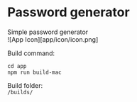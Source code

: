 # Password generator

Simple password generator  
![App Icon][app/icon/icon.png]

Build command:

```
cd app
npm run build-mac
```

Build folder:  
`/builds/`
